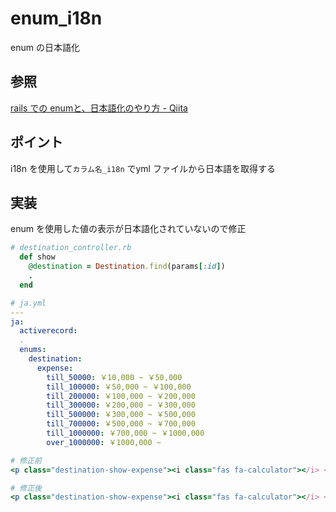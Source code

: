 # enum_i18n

enum の日本語化

## 参照

[rails での enumと、日本語化のやり方 \- Qiita](https://qiita.com/floatbottom/items/14ce2ceeab857a1f0d43)

## ポイント

i18n を使用して`カラム名_i18n` でyml ファイルから日本語を取得する

## 実装

enum を使用した値の表示が日本語化されていないので修正

```Ruby
# destination_controller.rb
  def show
    @destination = Destination.find(params[:id])
    .
  end
```

```yml
# ja.yml
---
ja:
  activerecord:
  .
  enums:
    destination:
      expense:
        till_50000: ￥10,000 ~ ￥50,000
        till_100000: ￥50,000 ~ ￥100,000
        till_200000: ￥100,000 ~ ￥200,000
        till_300000: ￥200,000 ~ ￥300,000
        till_500000: ￥300,000 ~ ￥500,000
        till_700000: ￥500,000 ~ ￥700,000
        till_1000000: ￥700,000 ~ ￥1000,000
        over_1000000: ￥1000,000 ~
```

```Ruby
# 修正前
<p class="destination-show-expense"><i class="fas fa-calculator"></i> <%= @destination.expense %></p>

# 修正後
<p class="destination-show-expense"><i class="fas fa-calculator"></i> <%= @destination.expense_i18n %></p>
```



